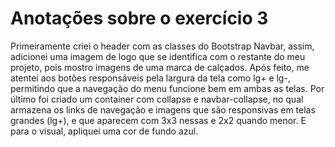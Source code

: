 # Anotações sobre o exercício 3

Primeiramente criei o  header com as classes do Bootstrap Navbar, assim, adicionei uma imagem de logo que se identifica com o restante do meu projeto, pois mostro imagens de uma marca de calçados.
Após feito, me atentei aos botões responsáveis pela largura da tela como lg+ e lg-, permitindo que a navegação do menu funcione bem em ambas as telas.
Por último foi criado um container com collapse e navbar-collapse, no qual armazena os links de navegação e imagens que são responsivas em telas grandes (lg+), e que aparecem com 3x3 nessas e 2x2 quando menor.
E para o visual, apliquei uma cor de fundo azul.
